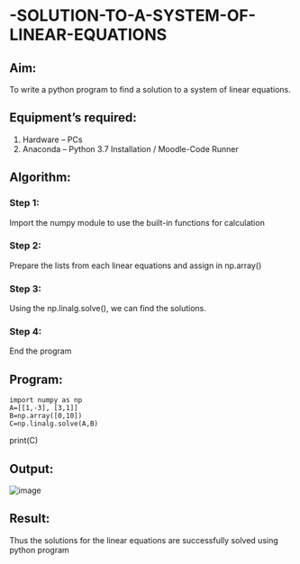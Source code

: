 # -SOLUTION-TO-A-SYSTEM-OF-LINEAR-EQUATIONS
## Aim:
To write a python program to find a solution to a system of linear equations.
## Equipment’s required:
1. 	Hardware – PCs
2. 	Anaconda – Python 3.7 Installation / Moodle-Code Runner
## Algorithm:
### Step 1: 
Import the numpy module to use the built-in functions for calculation
### Step 2: 
Prepare the lists from each linear equations and assign in np.array()
### Step 3: 
Using the np.linalg.solve(), we can find the solutions.
### Step 4: 
End the program
## Program:
```
import numpy as np
A=[[1,-3], [3,1]]
B=np.array([0,10])
C=np.linalg.solve(A,B)
```
print(C)
## Output:
![image](https://github.com/user-attachments/assets/84e16e6d-6c4e-4d3d-a8db-f4370824f287)

## Result: 
Thus the solutions for the linear equations are successfully solved using python program

